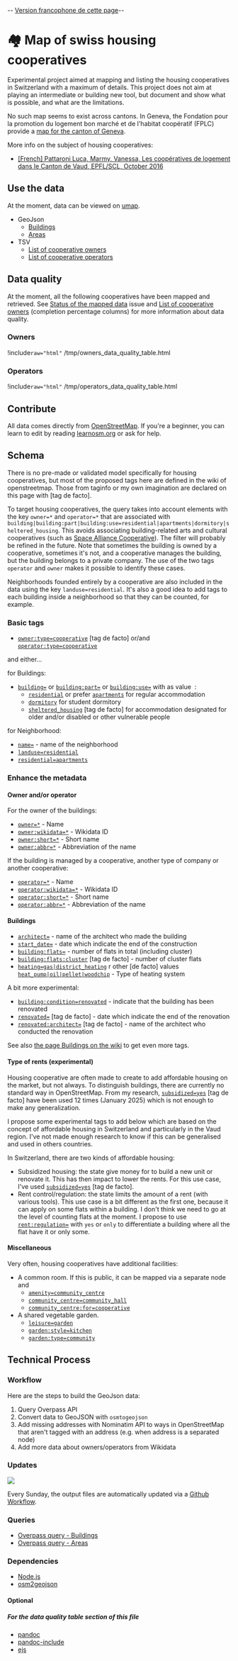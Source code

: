 -- [Version francophone de cette page](https://github.com/imagoiq/swiss-housing-cooperative/blob/main/README.fr.md)--

# 🏘️ Map of swiss housing cooperatives

Experimental project aimed at mapping and listing the housing
cooperatives in Switzerland with a maximum of details. This project does
not aim at playing an intermediate or building new tool, but document
and show what is possible, and what are the limitations.

No such map seems to exist across cantons. In Geneva, the
Fondation pour la promotion du logement bon marché et de l'habitat
coopératif (FPLC) provide a [map for the canton of Geneva](https://fplc.ch/cartes/cooperatives.htm).

More info on the subject of housing cooperatives:

- [\[French\] Pattaroni Luca, Marmy, Vanessa, Les coopératives de logement dans le Canton de Vaud, EPFL/SCL, October 2016](https://www.vd.ch/fileadmin/user_upload/themes/vie_privee/logement/fichiers_pdf/161013_etude-cooperatives-bd.pdf)

## Use the data

At the moment, data can be viewed on [umap](https://umap.openstreetmap.fr/fr/map/cooperative-dhabitations-en-suisse_1140470).

-   GeoJson
    -   [Buildings](https://github.com/imagoiq/swiss-housing-cooperative/blob/main/output/swiss_housing_cooperative_buildings.geojson)
    -   [Areas](https://github.com/imagoiq/swiss-housing-cooperative/blob/main/output/swiss_housing_cooperative_areas.geojson)
-   TSV
    -   [List of cooperative owners](https://github.com/imagoiq/swiss-housing-cooperative/blob/main/output/swiss_housing_cooperative_list_owners.tsv)
    -   [List of cooperative operators](https://github.com/imagoiq/swiss-housing-cooperative/blob/main/output/swiss_housing_cooperative_list_operators.tsv)

## Data quality

At the moment, all the following cooperatives have been mapped and retrieved.
See [Status of the mapped data](https://github.com/imagoiq/swiss-housing-cooperative-map/issues/6) issue and [List of cooperative
owners](https://github.com/imagoiq/swiss-housing-cooperative/blob/main/output/swiss_housing_cooperative_list_owners.tsv) (completion percentage columns) for more information about data quality.

### Owners

!include`raw="html"` /tmp/owners_data_quality_table.html

### Operators

!include`raw="html"` /tmp/operators_data_quality_table.html

## Contribute

All data comes directly from [OpenStreetMap](https://www.openstreetmap.org). If you're a beginner, you can learn to edit by reading [learnosm.org](https://learnosm.org/fr/) or ask for help.

## Schema

There is no pre-made or validated model specifically for housing
cooperatives, but most of the proposed tags here are defined in the wiki
of openstreetmap. Those from taginfo or my own imagination are declared
on this page with \[tag de facto\].

To target housing cooperatives, the query takes into account elements
with the key `owner=*` and `operator=*` that are associated with
`building|building:part|building:use=residential|apartments|dormitory|sheltered_housing`.
This avoids associating building-related arts and cultural cooperatives
(such as [Space Alliance
Cooperative](https://www.openstreetmap.org/way/38326020)). The filter
will probably be refined in the future. Note that sometimes the building
is owned by a cooperative, sometimes it's not, and a cooperative manages
the building, but the building belongs to a private company. The use of
the two tags `operator` and `owner` makes it possible to identify these
cases.

Neighborhoods founded entirely by a cooperative are also included in the
data using the key `landuse=residential`. It's also a good idea to add
tags to each building inside a neighborhood so that they can be counted,
for example.

### Basic tags

-   [`owner:type=cooperative`](https://taginfo.openstreetmap.org/tags/owner%3Atype=cooperative) \[tag de facto\] or/and [`operator:type=cooperative`](https://wiki.openstreetmap.org/wiki/Key:operator:type)

and either...

for Buildings:

-   [`building=`](https://wiki.openstreetmap.org/wiki/Buildings) or [`building:part=`](https://wiki.openstreetmap.org/wiki/Key:building:part) or [`building:use=`](https://wiki.openstreetmap.org/wiki/Key:building:use) with as value  :
    -   [`residential`](https://wiki.openstreetmap.org/wiki/Tag:building%3Dresidential) or prefer
        [`apartments`](https://wiki.openstreetmap.org/wiki/Tag:building%3Dapartments) for regular accommodation
    -   [`dormitory`](https://wiki.openstreetmap.org/wiki/Tag:building%3Ddormitory) for student dormitory
    -   [`sheltered_housing`](https://taginfo.openstreetmap.org/tags/building=sheltered_housing) \[tag de facto\] for accommodation designated for older and/or disabled or other vulnerable people

for Neighborhood:

-   [`name=`](https://wiki.openstreetmap.org/wiki/Key:name) - name of the neighborhood
-   [`landuse=residential`](https://wiki.openstreetmap.org/wiki/Tag:landuse%3Dresidential)
-   [`residential=apartments`](https://wiki.openstreetmap.org/wiki/Tag:residential%3Dapartments)

### Enhance the metadata

#### Owner and/or operator

For the owner of the buildings:

-   [`owner=*`](https://wiki.openstreetmap.org/wiki/Key:owner) - Name
-   [`owner:wikidata=*`](https://wiki.openstreetmap.org/wiki/Key:operator#Further_details) - Wikidata ID
-   [`owner:short=*`](https://wiki.openstreetmap.org/wiki/Key:operator#Further_details) - Short name
-   [`owner:abbr=*`](https://wiki.openstreetmap.org/wiki/Key:operator#Further_details) - Abbreviation of the name

If the building is managed by a cooperative, another type of company or
another cooperative:

-   [`operator=*`](https://wiki.openstreetmap.org/wiki/Key:operator) - Name
-   [`operator:wikidata=*`](https://wiki.openstreetmap.org/wiki/Key:operator#Further_details) - Wikidata ID
-   [`operator:short=*`](https://wiki.openstreetmap.org/wiki/Key:operator#Further_details) - Short name
-   [`operator:abbr=*`](https://wiki.openstreetmap.org/wiki/Key:operator#Further_details) - Abbreviation of the name

#### Buildings

-   [`architect=`](https://wiki.openstreetmap.org/wiki/Key:architect) - name of the architect who made the building
-   [`start_date=`](https://wiki.openstreetmap.org/wiki/Key:start_date) - date which indicate the end of the construction
-   [`building:flats=`](https://wiki.openstreetmap.org/wiki/Key:building:flats) - number of flats in total (including cluster)
-   [`building:flats:cluster`](https://taginfo.openstreetmap.org/keys/building%3Aflats%3Acluster) \[tag de facto\] - number of cluster flats
-   [`heating=gas|district_heating`](https://wiki.openstreetmap.org/wiki/Key:heating) r other \[de facto\] values [`heat_pump|oil|pellet|woodchip`](https://taginfo.openstreetmap.org/keys/heating#values) - Type of heating system

A bit more experimental:

-   [`building:condition=renovated`](https://wiki.openstreetmap.org/wiki/Key:building:condition) - indicate that the building has been renovated
-   [`renovated=`](https://taginfo.openstreetmap.org/keys/renovated) \[tag de facto\] - date which indicate the end of the renovation
-   [`renovated:architect=`](https://taginfo.openstreetmap.org/keys/renovated%3Aarchitect) \[tag de facto\] - name of the architect who conducted the renovation

See also [the page Buildings on the wiki](https://wiki.openstreetmap.org/wiki/Key:building#Additional_attributes) to get even more tags.

#### Type of rents (experimental)

Housing cooperative are often made to create to add affordable housing
on the market, but not always. To distinguish buildings, there are
currently no standard way in OpenStreetMap. From my research,
[`subsidized=yes`](https://taginfo.openstreetmap.org/keys/subsidized)
\[tag de facto\] have been used 12 times (January 2025) which is not
enough to make any generalization.

I propose some experimental tags to add below which are based on the
concept of affordable housing in Switzerland and particularly in the
Vaud region. I've not made enough research to know if this can be
generalised and used in others countries.

In Switzerland, there are two kinds of affordable housing:

-   Subsidized housing: the state give money for to build a new unit or
    renovate it. This has then impact to lower the rents. For this use
    case, I've used [`subsidized=yes`](https://taginfo.openstreetmap.org/keys/subsidized) \[tag de facto\].
-   Rent control/regulation: the state limits the amount of a rent (with
    various tools). This use case is a bit different as the first one,
    because it can apply on some flats within a building. I don't think
    we need to go at the level of counting flats at the moment. I
    propose to use [`rent:regulation=`](https://taginfo.openstreetmap.org/keys/rent%3Aregulation) with `yes` or `only` to differentiate a building where all the flat
    have it or only some.

#### Miscellaneous

Very often, housing cooperatives have additional facilities:

-   A common room. If this is public, it can be mapped via a separate node and
    -   [`amenity=community_centre`](https://wiki.openstreetmap.org/wiki/Tag:amenity%3Dcommunity_centre)
    -   [`community_centre=community_hall`](https://wiki.openstreetmap.org/wiki/Tag:community_centre%3Dcommunity_hall)
    -   [`community_centre:for=cooperative`](https://wiki.openstreetmap.org/wiki/Key:community_centre:for)
-   A shared vegetable garden.
    -   [`leisure=garden`](https://wiki.openstreetmap.org/wiki/Tag:leisure=garden)
    -   [`garden:style=kitchen`](https://wiki.openstreetmap.org/wiki/Key:garden:style)
    -   [`garden:type=community`](https://wiki.openstreetmap.org/wiki/Key:garden:type)

## Technical Process

### Workflow

Here are the steps to build the GeoJson data:

1.  Query Overpass API
2.  Convert data to GeoJSON with `osmtogeojson`
3.  Add missing addresses with Nominatim API to ways in OpenStreetMap
    that aren't tagged with an address (e.g. when address is a separated
    node)
4. Add more data about owners/operators from Wikidata

### Updates

[![](https://github.com/imagoiq/swiss-housing-cooperative/actions/workflows/main.yml/badge.svg)](https://github.com/imagoiq/swiss-housing-cooperative/actions/workflows/main.yml)

Every Sunday, the output files are automatically updated via a [Github Workflow](https://github.com/imagoiq/swiss-housing-cooperative/blob/main/.github/workflows/main.yml).

### Queries

-   [Overpass query - Buildings](https://github.com/imagoiq/swiss-housing-cooperative/blob/4594245e13e979132ae84a42135ac936a7d568b8/.github/workflows/query/overpass_query_buildings#L4-L7)
-   [Overpass query - Areas](https://github.com/imagoiq/swiss-housing-cooperative/blob/4594245e13e979132ae84a42135ac936a7d568b8/.github/workflows/query/overpass_query_areas#L4-L7)

### Dependencies

-   [Node.js](https://nodejs.org)
-   [osm2geojson](https://github.com/tyrasd/osmtogeojson)

#### Optional

##### For the data quality table section of this file

- [pandoc](https://pandoc.org/installing.html)
- [pandoc-include](https://github.com/DCsunset/pandoc-include)
- [ejs](https://ejs.co/)